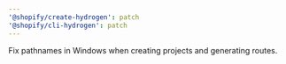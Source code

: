 ```yaml
---
'@shopify/create-hydrogen': patch
'@shopify/cli-hydrogen': patch
---
```


Fix pathnames in Windows when creating projects and generating routes.
